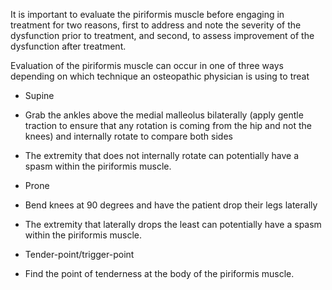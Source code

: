It is important to evaluate the piriformis muscle before engaging in treatment for two reasons, first to address and note the severity of the dysfunction prior to treatment, and second, to assess improvement of the dysfunction after treatment.

Evaluation of the piriformis muscle can occur in one of three ways depending on which technique an osteopathic physician is using to treat

- Supine

- Grab the ankles above the medial malleolus bilaterally (apply gentle traction to ensure that any rotation is coming from the hip and not the knees) and internally rotate to compare both sides
- The extremity that does not internally rotate can potentially have a spasm within the piriformis muscle.

- Prone

- Bend knees at 90 degrees and have the patient drop their legs laterally
- The extremity that laterally drops the least can potentially have a spasm within the piriformis muscle.

- Tender-point/trigger-point

- Find the point of tenderness at the body of the piriformis muscle.